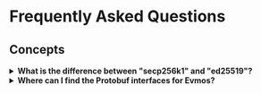 # Frequently Asked Questions

## Concepts

<details>

<summary><b>What is the difference between "secp256k1" and "ed25519"?</b></summary>

secp256k1 and ed25519 are both popular cryptographic algorithms used for digital signatures and key generation, but
they have some differences in terms of security, performance, and compatibility with different systems.

secp256k1 is an elliptic curve algorithm that is widely used in Bitcoin and many other cryptocurrencies. It provides
128-bit security, which is considered sufficient for most practical purposes. secp256k1 is relatively fast and
efficient, making it a good choice for applications that require high performance. It is widely supported by most
cryptographic libraries and software, which makes it a good choice for cross-platform applications.

ed25519 is a newer elliptic curve algorithm that provides 128-bit security, similar to secp256k1. However, ed25519 is
generally considered to be more secure than secp256k1, due to its resistance to certain types of attacks such as
[side-channel attacks](https://en.wikipedia.org/wiki/Side-channel_attack). It is also faster than many other elliptic
curve algorithms, including secp256k1, making it a good choice for applications that require high performance.

In terms of compatibility, secp256k1 is more widely supported by existing systems, while ed25519 is less widely
supported. However, ed25519 is gaining popularity, and is supported by many cryptographic libraries and software.

When choosing between secp256k1 and ed25519, you should consider your specific needs in terms of security, performance,
and compatibility. If you are building an application that requires high performance and compatibility with existing
systems, secp256k1 may be a better choice. However, if you are building an application that requires a higher level
of security and performance, and you can afford to sacrifice some compatibility, ed25519 may be a better choice.

</details>


<details>

<summary><b>Where can I find the Protobuf interfaces for Evmos?</b></summary>

Head over to our [Buf](https://buf.build/evmos).

</details>
